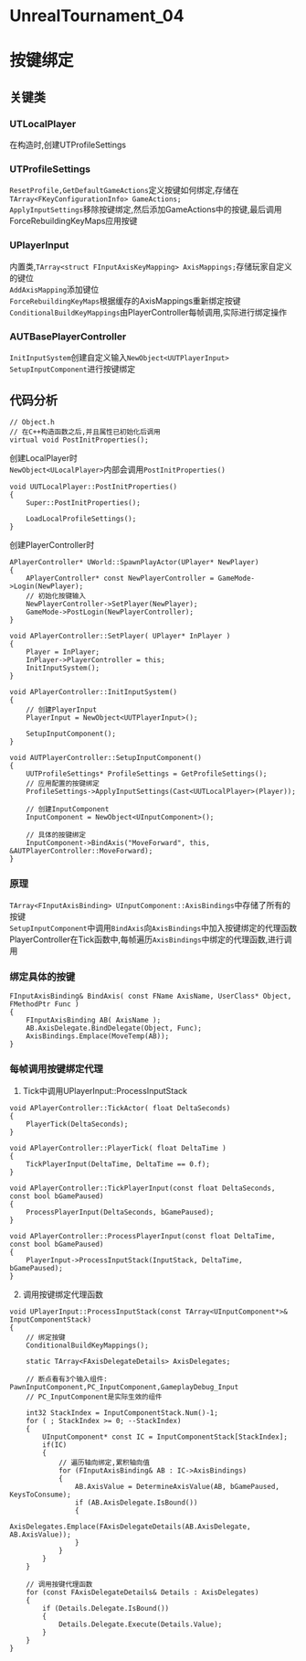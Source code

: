 # UnrealTournament_04
# 按键绑定
## 关键类
### UTLocalPlayer
在构造时,创建UTProfileSettings  

### UTProfileSettings
`ResetProfile,GetDefaultGameActions`定义按键如何绑定,存储在`TArray<FKeyConfigurationInfo> GameActions;`  
`ApplyInputSettings`移除按键绑定,然后添加GameActions中的按键,最后调用ForceRebuildingKeyMaps应用按键  

### UPlayerInput
内置类,`TArray<struct FInputAxisKeyMapping> AxisMappings;`存储玩家自定义的键位  
`AddAxisMapping`添加键位  
`ForceRebuildingKeyMaps`根据缓存的AxisMappings重新绑定按键  
`ConditionalBuildKeyMappings`由PlayerController每帧调用,实际进行绑定操作  

### AUTBasePlayerController
`InitInputSystem`创建自定义输入`NewObject<UUTPlayerInput>`  
`SetupInputComponent`进行按键绑定  

## 代码分析
```
// Object.h
// 在C++构造函数之后,并且属性已初始化后调用
virtual void PostInitProperties();
```

创建LocalPlayer时  
`NewObject<ULocalPlayer>`内部会调用`PostInitProperties()`  

```
void UUTLocalPlayer::PostInitProperties()
{
	Super::PostInitProperties();

    LoadLocalProfileSettings();
}
```

创建PlayerController时  
```
APlayerController* UWorld::SpawnPlayActor(UPlayer* NewPlayer)
{
    APlayerController* const NewPlayerController = GameMode->Login(NewPlayer);
    // 初始化按键输入
    NewPlayerController->SetPlayer(NewPlayer);
    GameMode->PostLogin(NewPlayerController);
}
```

```
void APlayerController::SetPlayer( UPlayer* InPlayer )
{
    Player = InPlayer;
	InPlayer->PlayerController = this;
    InitInputSystem();
}
```

```
void APlayerController::InitInputSystem()
{
    // 创建PlayerInput
    PlayerInput = NewObject<UUTPlayerInput>();

    SetupInputComponent();
}

void AUTPlayerController::SetupInputComponent()
{
    UUTProfileSettings* ProfileSettings = GetProfileSettings();
    // 应用配置的按键绑定
    ProfileSettings->ApplyInputSettings(Cast<UUTLocalPlayer>(Player));

    // 创建InputComponent
    InputComponent = NewObject<UInputComponent>();

    // 具体的按键绑定
    InputComponent->BindAxis("MoveForward", this, &AUTPlayerController::MoveForward);
}
```

### 原理
`TArray<FInputAxisBinding> UInputComponent::AxisBindings`中存储了所有的按键  
`SetupInputComponent`中调用`BindAxis`向`AxisBindings`中加入按键绑定的代理函数  
PlayerController在Tick函数中,每帧遍历`AxisBindings`中绑定的代理函数,进行调用  

### 绑定具体的按键
```
FInputAxisBinding& BindAxis( const FName AxisName, UserClass* Object, FMethodPtr Func )
{
    FInputAxisBinding AB( AxisName );
	AB.AxisDelegate.BindDelegate(Object, Func);
	AxisBindings.Emplace(MoveTemp(AB));
}
```

### 每帧调用按键绑定代理
1. Tick中调用UPlayerInput::ProcessInputStack  
```
void APlayerController::TickActor( float DeltaSeconds)
{
    PlayerTick(DeltaSeconds);
}

void APlayerController::PlayerTick( float DeltaTime )
{
    TickPlayerInput(DeltaTime, DeltaTime == 0.f);
}

void APlayerController::TickPlayerInput(const float DeltaSeconds, const bool bGamePaused)
{
    ProcessPlayerInput(DeltaSeconds, bGamePaused);
}

void APlayerController::ProcessPlayerInput(const float DeltaTime, const bool bGamePaused)
{
    PlayerInput->ProcessInputStack(InputStack, DeltaTime, bGamePaused);
}
```

2. 调用按键绑定代理函数  
```
void UPlayerInput::ProcessInputStack(const TArray<UInputComponent*>& InputComponentStack)
{
    // 绑定按键
    ConditionalBuildKeyMappings();

    static TArray<FAxisDelegateDetails> AxisDelegates;

    // 断点看有3个输入组件: PawnInputComponent,PC_InputComponent,GameplayDebug_Input
    // PC_InputComponent是实际生效的组件

    int32 StackIndex = InputComponentStack.Num()-1;
    for ( ; StackIndex >= 0; --StackIndex)
    {
        UInputComponent* const IC = InputComponentStack[StackIndex];
        if(IC)
        {
            // 遍历轴向绑定,累积轴向值
            for (FInputAxisBinding& AB : IC->AxisBindings)
			{
				AB.AxisValue = DetermineAxisValue(AB, bGamePaused, KeysToConsume);
				if (AB.AxisDelegate.IsBound())
				{
					AxisDelegates.Emplace(FAxisDelegateDetails(AB.AxisDelegate, AB.AxisValue));
				}
			}
        }
    }

    // 调用按键代理函数
    for (const FAxisDelegateDetails& Details : AxisDelegates)
	{
		if (Details.Delegate.IsBound())
		{
			Details.Delegate.Execute(Details.Value);
		}
	}
}
```